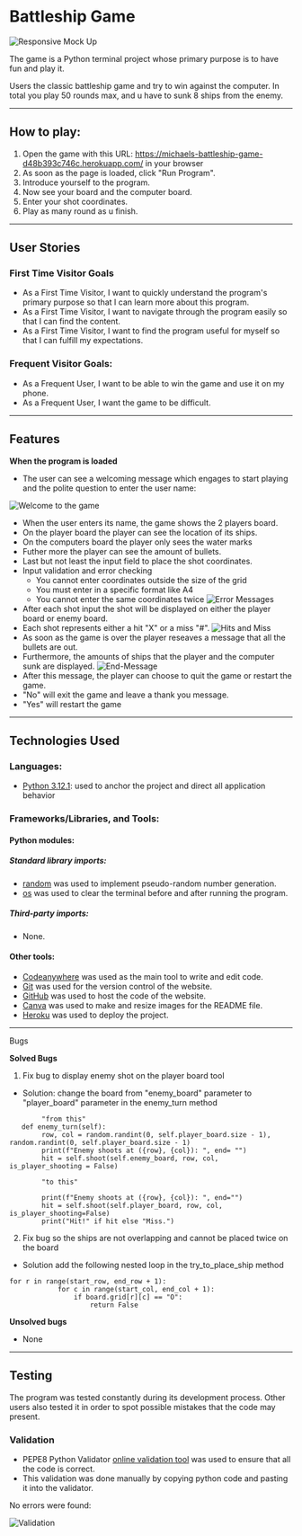 # Battleship Game

![Responsive Mock Up](documentation/mock-up-responsive.png)

The game is a Python terminal project whose primary purpose is to have fun and play it.

Users the classic battleship game and try to win against the computer. In total you play 50 rounds max, and u have to sunk 8 ships from the enemy. 

---

## How to play: 

1. Open the game with this URL: https://michaels-battleship-game-d48b393c746c.herokuapp.com/ in your browser
2. As soon as the page is loaded, click "Run Program".
3. Introduce yourself to the program. 
4. Now see your board and the computer board.
5. Enter your shot coordinates.
6. Play as many round as u finish.

---

## User Stories
### First Time Visitor Goals

* As a First Time Visitor, I want to quickly understand the program's primary purpose so that I can learn more about this program.
* As a First Time Visitor, I want to navigate through the program easily so that I can find the content.
* As a First Time Visitor, I want to find the program useful for myself so that I can fulfill my expectations.


### Frequent Visitor Goals:

* As a Frequent User, I want to be able to win the game and use it on my phone.
* As a Frequent User, I want the game to be difficult. 

---

## Features

**When the program is loaded**

* The user can see a welcoming message which engages to start playing and the polite question to enter the user name:

![Welcome to the game](documentation/features-welcome.png)

* When the user enters its name, the game shows the 2 players board. 
* On the player board the player can see the location of its ships.
* On the computers board the player only sees the water marks
* Futher more the player can see the amount of bullets. 
* Last but not least the input field to place the shot coordinates. 
* Input validation and error checking
    * You cannot enter coordinates outside the size of the grid
    * You must enter in a specific format like A4
    * You cannot enter the same coordinates twice
![Error Messages](documentation/error-message.png)
* After each shot input the shot will be displayed on either the player board or enemy board.
* Each shot represents either a hit "X" or a miss "#".
![Hits and Miss](documentation/hits-miss.png)
* As soon as the game is over the player reseaves a message that all the bullets are out.
* Furthermore, the amounts of ships that the player and the computer sunk are displayed. 
![End-Message](documentation/end-message.png)
* After this message, the player can choose to quit the game or restart the game.
* "No" will exit the game and leave a thank you message.
* "Yes" will restart the game

---

## Technologies Used

### Languages:

- [Python 3.12.1](https://www.python.org/downloads/release/python-3121/): used to anchor the project and direct all application behavior

### Frameworks/Libraries, and Tools:
#### Python modules:

##### Standard library imports:
- [random](https://docs.python.org/3/library/random.html) was used to implement pseudo-random number generation.
- [os](https://docs.python.org/3/library/os.html ) was used to clear the terminal before and after running the program.

##### Third-party imports:
- None.

#### Other tools:
- [Codeanywhere](https://codeanywhere.com/) was used as the main tool to write and edit code.
- [Git](https://git-scm.com/) was used for the version control of the website.
- [GitHub](https://github.com/) was used to host the code of the website.
- [Canva](https://www.canva.com/) was used to make and resize images for the README file.
- [Heroku](https://www.heroku.com/) was used to deploy the project.

---

Bugs

**Solved Bugs**

1. Fix bug to display enemy shot on the player board tool
- Solution: change the board from "enemy_board" parameter to "player_board" parameter in the enemy_turn method
```
        "from this"
   def enemy_turn(self):
        row, col = random.randint(0, self.player_board.size - 1), random.randint(0, self.player_board.size - 1)
        print(f"Enemy shoots at ({row}, {col}): ", end= "")
        hit = self.shoot(self.enemy_board, row, col, is_player_shooting = False) 

        "to this"

        print(f"Enemy shoots at ({row}, {col}): ", end="")
        hit = self.shoot(self.player_board, row, col, is_player_shooting=False)
        print("Hit!" if hit else "Miss.")
```

2. Fix bug so the ships are not overlapping and cannot be placed twice on the board
- Solution add the following nested loop in the try_to_place_ship method
```
for r in range(start_row, end_row + 1):
            for c in range(start_col, end_col + 1):
                if board.grid[r][c] == "O":
                    return False
```


**Unsolved bugs**

- None

---

## Testing

The program was tested constantly during its development process.
Other users also tested it in order to spot possible mistakes that the code may present.

### Validation

* PEPE8 Python Validator [online validation tool](https://pep8ci.herokuapp.com/) was used to ensure that all the code is correct. 
* This validation was done manually by copying python code and pasting it into the validator.

No errors were found:

![Validation](documentation/validation.png)